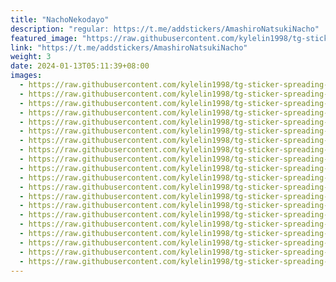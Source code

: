 ```yaml
---
title: "NachoNekodayo"
description: "regular: https://t.me/addstickers/AmashiroNatsukiNacho"
featured_image: "https://raw.githubusercontent.com/kylelin1998/tg-sticker-spreading-worldwide-images/main/img/b45e6bc5-2057-4ff1-855d-b6841cb4b4a5.jpg"
link: "https://t.me/addstickers/AmashiroNatsukiNacho"
weight: 3
date: 2024-01-13T05:11:39+08:00
images:
  - https://raw.githubusercontent.com/kylelin1998/tg-sticker-spreading-worldwide-images/main/img/b45e6bc5-2057-4ff1-855d-b6841cb4b4a5.jpg
  - https://raw.githubusercontent.com/kylelin1998/tg-sticker-spreading-worldwide-images/main/img/2395d34f-05c8-4256-8b2b-f3b9c88bd50f.jpg
  - https://raw.githubusercontent.com/kylelin1998/tg-sticker-spreading-worldwide-images/main/img/bd2ea9f1-c10d-4a68-a4e2-119382d500e8.jpg
  - https://raw.githubusercontent.com/kylelin1998/tg-sticker-spreading-worldwide-images/main/img/964b522d-4ce0-4ef5-848f-f98872b21969.jpg
  - https://raw.githubusercontent.com/kylelin1998/tg-sticker-spreading-worldwide-images/main/img/bd52d068-69aa-4fbe-9e05-fd39bf18c56d.jpg
  - https://raw.githubusercontent.com/kylelin1998/tg-sticker-spreading-worldwide-images/main/img/0afd51bf-6396-4cb2-8501-719c923ba7aa.jpg
  - https://raw.githubusercontent.com/kylelin1998/tg-sticker-spreading-worldwide-images/main/img/16afb186-bb94-407c-9f42-a19bf23fa00a.jpg
  - https://raw.githubusercontent.com/kylelin1998/tg-sticker-spreading-worldwide-images/main/img/95f62d0d-7a30-46cb-8660-7c5c15b0c851.jpg
  - https://raw.githubusercontent.com/kylelin1998/tg-sticker-spreading-worldwide-images/main/img/539733c1-babe-4861-a9b1-af1a3abe0bd1.jpg
  - https://raw.githubusercontent.com/kylelin1998/tg-sticker-spreading-worldwide-images/main/img/714ed9ae-f072-450e-bdf1-b04c0049c1f8.jpg
  - https://raw.githubusercontent.com/kylelin1998/tg-sticker-spreading-worldwide-images/main/img/cb10f92b-ca3b-4e99-a07d-ce10ff023d8f.jpg
  - https://raw.githubusercontent.com/kylelin1998/tg-sticker-spreading-worldwide-images/main/img/521f0a45-b672-488e-832c-14074ce0b0d7.jpg
  - https://raw.githubusercontent.com/kylelin1998/tg-sticker-spreading-worldwide-images/main/img/5c4221da-d705-485c-a9ce-7b4f37644d9f.jpg
  - https://raw.githubusercontent.com/kylelin1998/tg-sticker-spreading-worldwide-images/main/img/c409582b-7860-4b25-ad6b-a836d60f22b3.jpg
  - https://raw.githubusercontent.com/kylelin1998/tg-sticker-spreading-worldwide-images/main/img/ea22c8af-725a-45ea-91a3-1d00b9be5160.jpg
  - https://raw.githubusercontent.com/kylelin1998/tg-sticker-spreading-worldwide-images/main/img/321b58b8-c398-46f8-8c49-651d1a81960b.jpg
  - https://raw.githubusercontent.com/kylelin1998/tg-sticker-spreading-worldwide-images/main/img/2d384f6c-ad9a-4bf5-9405-05b8f62423ee.jpg
  - https://raw.githubusercontent.com/kylelin1998/tg-sticker-spreading-worldwide-images/main/img/963dc1a6-bd31-4618-89f4-03a1fd206807.jpg
  - https://raw.githubusercontent.com/kylelin1998/tg-sticker-spreading-worldwide-images/main/img/b84685d3-4342-4e5c-aad4-718fc22a8d2f.jpg
  - https://raw.githubusercontent.com/kylelin1998/tg-sticker-spreading-worldwide-images/main/img/68387c62-f310-498c-a830-043f4f6f86c9.jpg
---
```

